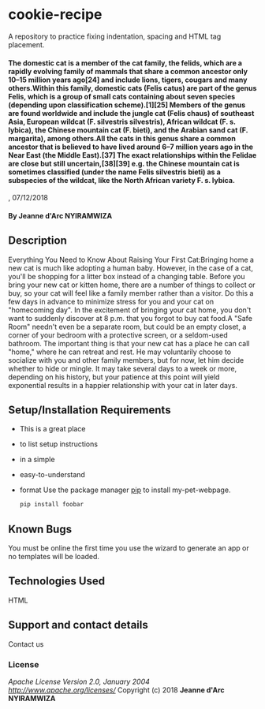 # cookie-recipe
A repository to practice fixing indentation, spacing and HTML tag placement.
#### The domestic cat is a member of the cat family, the felids, which are a rapidly evolving family of mammals that share a common ancestor only 10–15 million years ago[24] and include lions, tigers, cougars and many others.Within this family, domestic cats (Felis catus) are part of the genus Felis, which is a group of small cats containing about seven species (depending upon classification scheme).[1][25] Members of the genus are found worldwide and include the jungle cat (Felis chaus) of southeast Asia, European wildcat (F. silvestris silvestris), African wildcat (F. s. lybica), the Chinese mountain cat (F. bieti), and the Arabian sand cat (F. margarita), among others.All the cats in this genus share a common ancestor that is believed to have lived around 6–7 million years ago in the Near East (the Middle East).[37] The exact relationships within the Felidae are close but still uncertain,[38][39] e.g. the Chinese mountain cat is sometimes classified (under the name Felis silvestris bieti) as a subspecies of the wildcat, like the North African variety F. s. lybica.
, 07/12/2018
#### By **Jeanne d'Arc NYIRAMWIZA**
## Description
Everything You Need to Know About Raising Your First Cat:Bringing home a new cat is much like adopting a human baby. However, in the case of a cat, you'll be shopping for a litter box instead of a changing table. Before you bring your new cat or kitten home, there are a number of things to collect or buy, so your cat will feel like a family member rather than a visitor. Do this a few days in advance to minimize stress for you and your cat on "homecoming day". In the excitement of bringing your cat home, you don't want to suddenly discover at 8 p.m. that you forgot to buy cat food.A "Safe Room" needn't even be a separate room, but could be an empty closet, a corner of your bedroom with a protective screen, or a seldom-used bathroom. The important thing is that your new cat has a place he can call "home," where he can retreat and rest. He may voluntarily choose to socialize with you and other family members, but for now, let him decide whether to hide or mingle. It may take several days to a week or more, depending on his history, but your patience at this point will yield exponential results in a happier relationship with your cat in later days.
## Setup/Installation Requirements
* This is a great place
* to list setup instructions
* in a simple
* easy-to-understand
* format
Use the package manager [pip](https://pip.pypa.io/en/stable/) to install my-pet-webpage.

    ```bash
    pip install foobar
    ```
## Known Bugs
You must be online the first time you use the wizard to generate an app or no templates will be loaded.
## Technologies Used
HTML
## Support and contact details
Contact us
### License
*Apache License
Version 2.0, January 2004
http://www.apache.org/licenses/*
Copyright (c) 2018 **Jeanne d'Arc NYIRAMWIZA**

